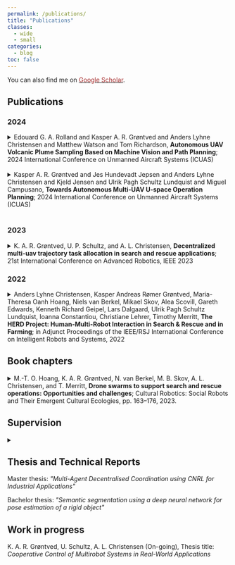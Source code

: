 ```yaml
---
permalink: /publications/
title: "Publications"
classes: 
  - wide
  - small
categories:
  - blog
toc: false
---
```


You can also find me on <a href="https://scholar.google.com/citations?user=NuJ_4VAAAAAJ&hl" target="_blank"><font color="brown">Google Scholar</font></a>.

## Publications

<!-- 

@inproceedings{grontved2024DSL,
    author    = {Kasper A. R. Grøntved and Jes Hundevadt Jepsen and Anders Lyhne Christensen and Kjeld Jensen and Ulrik Pagh Schultz Lundquist and Miguel~Campusano},
    title     = {Towards Autonomous Multi-UAV U-space Operation Planning},
    year      = { 2024 },
    booktitle={International Conference on Unmanned Aircraft Systems (ICUAS)}, 
    note      = {Under review},
}

@inproceedings{christensen2022herd,
  title={The HERD Project: Human-Multi-Robot Interaction in Search \& Rescue and in Farming},
  author={Christensen, Anders Lyhne and Gr{\o}ntved, Kasper Andreas R{\o}mer and Hoang, Maria-Theresa Oanh and van Berkel, Niels and Skov, Mikael and Scovill, Alea and Edwards, Gareth and Geipel, Kenneth Richard and Dalgaard, Lars and Lundquist, Ulrik Pagh Schultz and others},
  booktitle={Adjunct Proceedings of the IEEE/RSJ International Conference on Intelligent Robots and Systems},
  year={2022},
}

@inproceedings{grontved2022icar,
  title={Decentralized Multi-UAV Trajectory Task Allocation in Search and Rescue Applications},
  author={Gr{\o}ntved, Kasper Andreas R{\o}mer and  Schultz, Ulrik Pagh and Christensen, Anders Lyhne},
  booktitle={21st International Conference on Advanced Robotics},
  year={2023},
  organization={IEEE}
}

@article{hoang2023drone,
  title={Drone Swarms to Support Search and Rescue Operations: Opportunities and Challenges},
  author={Hoang, Maria-Theresa Oanh and Gr{\o}ntved, Kasper Andreas R{\o}mer and van Berkel, Niels and Skov, Mikael B and Christensen, Anders Lyhne and Merritt, Timothy},
  journal={Cultural Robotics: Social Robots and Their Emergent Cultural Ecologies},
  pages={163--176},
  year={2023},
  publisher={Springer}
} -->


### 2024
<details>
    <summary>Edouard G. A. Rolland and Kasper A. R. Grøntved and Anders Lyhne Christensen and Matthew Watson and Tom Richardson, <b>Autonomous UAV Volcanic Plume Sampling Based on Machine Vision and Path Planning</b>; 2024 International Conference on Unmanned Aircraft Systems (ICUAS)
    </summary>
</details>
<br>

<details>
    <summary>Kasper A. R. Grøntved and Jes Hundevadt Jepsen and Anders Lyhne Christensen and Kjeld Jensen and Ulrik Pagh Schultz Lundquist and Miguel Campusano, <b>Towards Autonomous Multi-UAV U-space Operation Planning</b>; 2024 International Conference on Unmanned Aircraft Systems (ICUAS)
    </summary>
</details>
<br>

### 2023 
<details>
    <summary>K. A. R. Grøntved, U. P. Schultz, and A. L. Christensen, <b>Decentralized multi-uav trajectory task allocation in search and rescue applications</b>; 21st International Conference on Advanced Robotics, IEEE 2023</summary>
    <br>
    <b>Abstract:</b> Multi-UAV systems have significant potential to enhance search and rescue~(SAR) operations, since a search area can be covered faster than current approaches when multiple UAVs operate in parallel. While recent advancements within the field of multi-robot coverage planning have yielded promising results, current algorithms are predominately centralized. In this paper, we present a generalization of the well-known decentralized consensus-based bundle algorithm~(CBBA), that enables efficient task allocation in multi-UAV SAR operations. The generalized algorithm considers tasks as trajectories between two points where the traversal direction for each task is optimized in the task allocation process. We carry out a series of simulation-based experiments on benchmark problems and compare our results to a state-of-the-art centralized solution. We find that our novel decentralized approach yields times to completion similar to those achieved with a centralized coverage path planning approach, with only $1.9\%$ overhead cost. We furthermore find that our approach performs $6\%$ better than point allocations while scaling well with the number of UAVs involved in the search effort.
</details>

### 2022

<details>
    <summary>Anders Lyhne Christensen, Kasper Andreas Rømer Grøntved, Maria-Theresa Oanh Hoang, Niels van Berkel, Mikael Skov, Alea Scovill, Gareth Edwards, Kenneth Richard Geipel, Lars Dalgaard, Ulrik Pagh Schultz Lundquist, Ioanna Constantiou, Christiane Lehrer, Timothy Merritt, <b>The HERD Project: Human-Multi-Robot Interaction in Search & Rescue and in Farming</b>;   in Adjunct Proceedings of the IEEE/RSJ International Conference on Intelligent Robots and Systems, 2022</summary>
    <br>
    <b>Abstract:</b> Large-scale multi-robot systems have numerous potential real-world applications. It is, however, still unclear how a human operator can effectively engage and control a system composed of multiple autonomous robots, especially in unstructured and outdoor environments. This paper reports on ongoing work in the project HERD --- Human-AI Collaboration: Engaging and Controlling Swarms of Robots and Drones, in which we focus on two concrete use cases from industrial partners, namely farming and search \& rescue. One of the industrial partners, Agro Intelligence ApS, currently sells autonomous farming robots, while the other, Robotto ApS, develops autonomous drone-based monitoring solutions for emergency responders. Both partners aim to scale their technologies to multi-robot/multi-drone operations. In this paper, we present the two use cases, their differences and similarities, challenges and preliminary results.
</details>

## Book chapters

<details>
    <summary>M.-T. O. Hoang, K. A. R. Grøntved, N. van Berkel, M. B. Skov, A. L. Christensen, and T. Merritt, <b>Drone swarms to support search and rescue operations: Opportunities and challenges</b>; Cultural Robotics: Social Robots and Their Emergent Cultural Ecologies, pp. 163–176, 2023.</summary>
    <br>
    <b>Abstract:</b> Emergency services organizations are committed to the challenging task of saving people in distress and minimizing harm across a wide range of events, including accidents, natural disasters, and search and rescue. The teams responsible for these operations use advanced equipment to support their missions. Given the risks and the time pressure of these missions, however, adopting new technologies requires careful testing and preparation. Drones have become a valuable technology in recent years for emergency services teams employed to locate people across vast and difficult to traverse terrains. These unmanned aerial vehicles are faster and cheaper to deploy than traditional crewed aircraft. While an individual drone can be helpful to personnel by quickly offering a bird's eye view, future scenarios may allow multiple drones working together as a swarm to reduce the time required to locate a person. Given these potentially high payoffs, we explored the challenges and opportunities of drone swarms in search and rescue operations. We conducted interviews as well as initial user studies with relevant stakeholders  to understand the challenges and opportunities for drone swarms in the context of search and rescue. Through this, we gained insights to inform the development of prototypes for drone swarm control interfaces, including both technical and human interaction concerns. While drone swarms can likely benefit search and rescue operations, the significant shift from single drones to swarms may necessitate re-imagining how rescue missions are conducted. We distill our findings into five key research challenges: visualization, situational awareness, technical issues, team culture, and public perception. We discuss initial steps to investigate these further.

</details>

## Supervision


<details>
    <summary></summary>
    <br>
    <b>Abstract:</b> 
</details>

## Thesis and Technical Reports

Master thesis: *"Multi-Agent Decentralised Coordination using CNRL for Industrial Applications"*

Bachelor thesis: *"Semantic segmentation using a deep neural network for pose estimation of a rigid object"*

## Work in progress

K. A. R. Grøntved, U. Schultz, A. L. Christensen (On-going), Thesis title: *Cooperative Control of Multirobot Systems in Real-World Applications*

